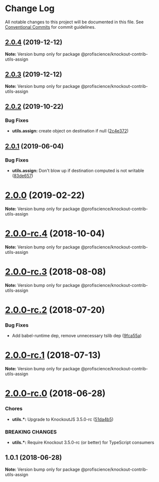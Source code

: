 # Change Log

All notable changes to this project will be documented in this file.
See [Conventional Commits](https://conventionalcommits.org) for commit guidelines.

## [2.0.4](https://github.com/Profiscience/knockout-contrib/compare/@profiscience/knockout-contrib-utils-assign@2.0.2...@profiscience/knockout-contrib-utils-assign@2.0.4) (2019-12-12)

**Note:** Version bump only for package @profiscience/knockout-contrib-utils-assign





## [2.0.3](https://github.com/Profiscience/knockout-contrib/compare/@profiscience/knockout-contrib-utils-assign@2.0.2...@profiscience/knockout-contrib-utils-assign@2.0.3) (2019-12-12)

**Note:** Version bump only for package @profiscience/knockout-contrib-utils-assign





## [2.0.2](https://github.com/Profiscience/knockout-contrib/compare/@profiscience/knockout-contrib-utils-assign@2.0.1...@profiscience/knockout-contrib-utils-assign@2.0.2) (2019-10-22)


### Bug Fixes

* **utils.assign:** create object on destination if null ([2c4e372](https://github.com/Profiscience/knockout-contrib/commit/2c4e372))





## [2.0.1](https://github.com/Profiscience/knockout-contrib/compare/@profiscience/knockout-contrib-utils-assign@2.0.0...@profiscience/knockout-contrib-utils-assign@2.0.1) (2019-06-04)

### Bug Fixes

- **utils.assign:** Don't blow up if destination computed is not writable ([83de657](https://github.com/Profiscience/knockout-contrib/commit/83de657))

# [2.0.0](https://github.com/Profiscience/knockout-contrib/compare/@profiscience/knockout-contrib-utils-assign@2.0.0-rc.4...@profiscience/knockout-contrib-utils-assign@2.0.0) (2019-02-22)

**Note:** Version bump only for package @profiscience/knockout-contrib-utils-assign

<a name="2.0.0-rc.4"></a>

# [2.0.0-rc.4](https://github.com/Profiscience/knockout-contrib/compare/@profiscience/knockout-contrib-utils-assign@2.0.0-rc.3...@profiscience/knockout-contrib-utils-assign@2.0.0-rc.4) (2018-10-04)

**Note:** Version bump only for package @profiscience/knockout-contrib-utils-assign

<a name="2.0.0-rc.3"></a>

# [2.0.0-rc.3](https://github.com/Profiscience/knockout-contrib/compare/@profiscience/knockout-contrib-utils-assign@2.0.0-rc.2...@profiscience/knockout-contrib-utils-assign@2.0.0-rc.3) (2018-08-08)

**Note:** Version bump only for package @profiscience/knockout-contrib-utils-assign

<a name="2.0.0-rc.2"></a>

# [2.0.0-rc.2](https://github.com/Profiscience/knockout-contrib/compare/@profiscience/knockout-contrib-utils-assign@2.0.0-rc.1...@profiscience/knockout-contrib-utils-assign@2.0.0-rc.2) (2018-07-20)

### Bug Fixes

- Add babel-runtime dep, remove unnecessary tslib dep ([9fca55a](https://github.com/Profiscience/knockout-contrib/commit/9fca55a))

<a name="2.0.0-rc.1"></a>

# [2.0.0-rc.1](https://github.com/Profiscience/knockout-contrib/compare/@profiscience/knockout-contrib-utils-assign@2.0.0-rc.0...@profiscience/knockout-contrib-utils-assign@2.0.0-rc.1) (2018-07-13)

**Note:** Version bump only for package @profiscience/knockout-contrib-utils-assign

<a name="2.0.0-rc.0"></a>

# [2.0.0-rc.0](https://github.com/Profiscience/knockout-contrib/compare/@profiscience/knockout-contrib-utils-assign@1.0.1...@profiscience/knockout-contrib-utils-assign@2.0.0-rc.0) (2018-06-28)

### Chores

- **utils.\*:** Upgrade to KnockoutJS 3.5.0-rc ([51da4b5](https://github.com/Profiscience/knockout-contrib/commit/51da4b5))

### BREAKING CHANGES

- **utils.\*:** Require Knockout 3.5.0-rc (or better) for TypeScript consumers

<a name="1.0.1"></a>

## 1.0.1 (2018-06-28)

**Note:** Version bump only for package @profiscience/knockout-contrib-utils-assign
